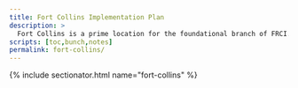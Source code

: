 ```yaml
---
title: Fort Collins Implementation Plan
description: >
  Fort Collins is a prime location for the foundational branch of FRCI. Here is the plan for how it would work.
scripts: [toc,bunch,notes]
permalink: fort-collins/
---
```


{% include sectionator.html name="fort-collins" %}
